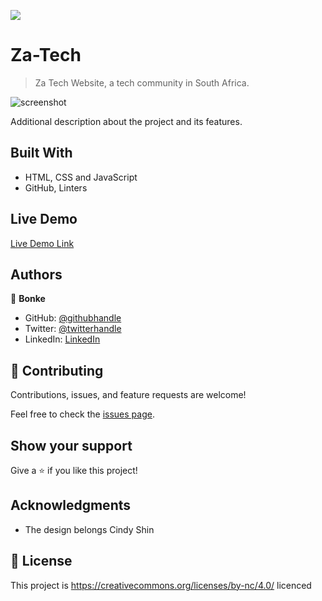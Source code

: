 ![](https://img.shields.io/badge/Microverse-blueviolet)

# Za-Tech

> Za Tech Website, a tech community in South Africa.

![screenshot](../images/Screenshot(34).png)

Additional description about the project and its features.

## Built With

- HTML, CSS and JavaScript
- GitHub, Linters

## Live Demo

[Live Demo Link](https://bonkegcobo.github.io/ZatechCon/)


## Authors

👤 **Bonke**

- GitHub: [@githubhandle](https://github.com/BonkeGcobo)
- Twitter: [@twitterhandle](https://twitter.com/bonke_gcobo)
- LinkedIn: [LinkedIn](https://www.linkedin.com/in/bonke-gcobo-28a763125/)

## 🤝 Contributing

Contributions, issues, and feature requests are welcome!

Feel free to check the [issues page](../../issues/).

## Show your support

Give a ⭐️ if you like this project!

## Acknowledgments

- The design belongs Cindy Shin


## 📝 License

This project is https://creativecommons.org/licenses/by-nc/4.0/ licenced

